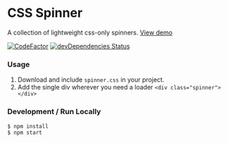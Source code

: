 # CSS Spinner
A collection of lightweight css-only spinners. [View demo](https://ajarvis.github.io/css-spinners/dist/)

[![CodeFactor](https://www.codefactor.io/repository/github/ajarvis/css-spinners/badge)](https://www.codefactor.io/repository/github/ajarvis/css-spinners)
[![devDependencies Status](https://david-dm.org/ajarvis/css-spinners/dev-status.svg)](https://david-dm.org/ajarvis/css-spinners?type=dev)


### Usage
1. Download and include `spinner.css` in your project.
2. Add the single div wherever you need a loader `<div class="spinner"></div>`


### Development / Run Locally
```sh
$ npm install
$ npm start
```